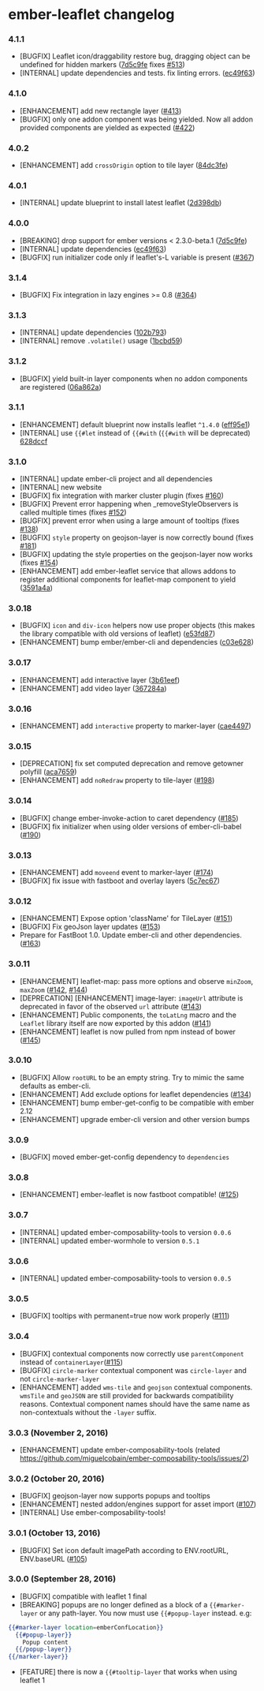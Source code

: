 # ember-leaflet changelog

### 4.1.1
- [BUGFIX] Leaflet icon/draggability restore bug, dragging object can be undefined for hidden markers ([7d5c9fe](https://github.com/miguelcobain/ember-leaflet/commit/79b320738ae5867ba9f4c6452db1ed985b73880d) fixes [#513](https://github.com/miguelcobain/ember-leaflet/issues/513))
- [INTERNAL] update dependencies and tests. fix linting errors. ([ec49f63](https://github.com/miguelcobain/ember-leaflet/commit/e2590a3e69dd10637f3287f0bbc2f36e4d5d5f0d))

### 4.1.0
- [ENHANCEMENT] add new rectangle layer ([#413](https://github.com/miguelcobain/ember-leaflet/pull/413)) 
- [BUGFIX] only one addon component was being yielded. Now all addon provided components are yielded as expected ([#422](https://github.com/miguelcobain/ember-leaflet/pull/422))

### 4.0.2
- [ENHANCEMENT] add `crossOrigin` option to tile layer ([84dc3fe](https://github.com/miguelcobain/ember-leaflet/commit/84dc3fed8c0480169d74ccedd84f3afabd3ce85c)) 

### 4.0.1
- [INTERNAL] update blueprint to install latest leaflet ([2d398db](https://github.com/miguelcobain/ember-leaflet/commit/2d398dbe575bef3563c0ff6e7cd578321ac7b803))

### 4.0.0
- [BREAKING] drop support for ember versions < 2.3.0-beta.1 ([7d5c9fe](https://github.com/miguelcobain/ember-leaflet/commit/7d5c9fe39b6e2c20d74632f886ca15ed873a6875))
- [INTERNAL] update dependencies ([ec49f63](https://github.com/miguelcobain/ember-leaflet/commit/ec49f63837f724643303d71ef63f5c6f5b3edf8b))
- [BUGFIX] run initializer code only if leaflet's-L variable is present ([#367](https://github.com/miguelcobain/ember-leaflet/pull/367))

### 3.1.4
- [BUGFIX] Fix integration in lazy engines >= 0.8 ([#364](https://github.com/miguelcobain/ember-leaflet/pull/364))

### 3.1.3
- [INTERNAL] update dependencies ([102b793](https://github.com/miguelcobain/ember-leaflet/commit/102b7939a9b780193cad326ce45813338f1630a7))
- [INTERNAL] remove `.volatile()` usage ([1bcbd59](https://github.com/miguelcobain/ember-leaflet/commit/1bcbd596881f724255de87e76ad5df7eb91772fe))

### 3.1.2
- [BUGFIX] yield built-in layer components when no addon components are registered ([06a862a](https://github.com/miguelcobain/ember-leaflet/commit/06a862a956910fa76c91faa402a66f6bc6b5d495))

### 3.1.1
- [ENHANCEMENT] default blueprint now installs leaflet `^1.4.0` ([eff95e1](https://github.com/miguelcobain/ember-leaflet/commit/eff95e1fe78629ec7c3106ac33333ffb3a896397))
- [INTERNAL] use `{{#let` instead of `{{#with` (`{{#with` will be deprecated) [628dccf](https://github.com/miguelcobain/ember-leaflet/commit/628dccff543b4ceb4a98fe43d0b446df05e70be0)

### 3.1.0
- [INTERNAL] update ember-cli project and all dependencies
- [INTERNAL] new website
- [BUGFIX] fix integration with marker cluster plugin (fixes [#160](https://github.com/miguelcobain/ember-leaflet/pull/160))
- [BUGFIX] Prevent error happening when _removeStyleObservers is called multiple times (fixes [#152](https://github.com/miguelcobain/ember-leaflet/issues/152))
- [BUGFIX] prevent error when using a large amount of tooltips (fixes [#138](https://github.com/miguelcobain/ember-leaflet/pull/138))
- [BUGFIX] `style` property on geojson-layer is now correctly bound (fixes [#181](https://github.com/miguelcobain/ember-leaflet/issues/181))
- [BUGFIX] updating the style properties on the geojson-layer now works (fixes [#154](https://github.com/miguelcobain/ember-leaflet/pull/154))
- [ENHANCEMENT] add ember-leaflet service that allows addons to register additional components for leaflet-map component to yield ([3591a4a](https://github.com/miguelcobain/ember-leaflet/commit/3591a4a0c09b0f95a87b45f753d76c27a3f9d679))

### 3.0.18
- [BUGFIX] `icon` and `div-icon` helpers now use proper objects (this makes the library compatible with old versions of leaflet) ([e53fd87](https://github.com/miguelcobain/ember-leaflet/commit/e53fd8745470435f8c86e1f3c5002ca6201360c0))
- [ENHANCEMENT] bump ember/ember-cli and dependencies ([c03e628](https://github.com/miguelcobain/ember-leaflet/commit/c03e628a2aece9e1b9da1eb6a30862d87508038f))

### 3.0.17
- [ENHANCEMENT] add interactive layer ([3b61eef](https://github.com/miguelcobain/ember-leaflet/commit/3b61eef7bb3785b97e8a1123beb0b3e639c96ea6))
- [ENHANCEMENT] add video layer ([367284a](https://github.com/miguelcobain/ember-leaflet/commit/367284aa4d67105f2499aca8ddc4e58d8bd350bf))

### 3.0.16
- [ENHANCEMENT] add `interactive` property to marker-layer ([cae4497](https://github.com/miguelcobain/ember-leaflet/commit/cae4497f582a42f917d9ffad480ab8b97b6a51e1))

### 3.0.15
- [DEPRECATION] fix set computed deprecation and remove getowner polyfill ([aca7659](https://github.com/miguelcobain/ember-leaflet/commit/aca7659f7b3eb42575fc7a3f7c2abac6e692c595))
- [ENHANCEMENT] add `noRedraw` property to tile-layer ([#198](https://github.com/miguelcobain/ember-leaflet/pull/198))

### 3.0.14
- [BUGFIX] change ember-invoke-action to caret dependency ([#185](https://github.com/miguelcobain/ember-leaflet/pull/185))
- [BUGFIX] fix initializer when using older versions of ember-cli-babel ([#190](https://github.com/miguelcobain/ember-leaflet/pull/190))

### 3.0.13
- [ENHANCEMENT] add `moveend` event to marker-layer ([#174](https://github.com/miguelcobain/ember-leaflet/pull/174))
- [BUGFIX] fix issue with fastboot and overlay layers ([5c7ec67](https://github.com/miguelcobain/ember-leaflet/commit/5c7ec673feee378a88a60592718b82e97e91b3eb))

### 3.0.12
- [ENHANCEMENT] Expose option 'className' for TileLayer ([#151](https://github.com/miguelcobain/ember-leaflet/pull/151))
- [BUGFIX] Fix geoJson layer updates ([#153](https://github.com/miguelcobain/ember-leaflet/pull/153))
- Prepare for FastBoot 1.0. Update ember-cli and other dependencies. ([#163](https://github.com/miguelcobain/ember-leaflet/pull/163))

### 3.0.11
- [ENHANCEMENT] leaflet-map: pass more options and observe `minZoom`, `maxZoom` ([#142](https://github.com/miguelcobain/ember-leaflet/pull/142), [#144](https://github.com/miguelcobain/ember-leaflet/pull/144))
- [DEPRECATION] [ENHANCEMENT] image-layer: `imageUrl` attribute is deprecated in favor of the observed `url` attribute ([#143](https://github.com/miguelcobain/ember-leaflet/pull/143))
- [ENHANCEMENT] Public components, the `toLatLng` macro and the `Leaflet` library itself are now exported by this addon ([#141](https://github.com/miguelcobain/ember-leaflet/pull/141))
- [ENHANCEMENT] leaflet is now pulled from npm instead of bower ([#145](https://github.com/miguelcobain/ember-leaflet/pull/145))

### 3.0.10
- [BUGFIX] Allow `rootURL` to be an empty string. Try to mimic the same defaults as ember-cli.
- [ENHANCEMENT] Add exclude options for leaflet dependencies ([#134](https://github.com/miguelcobain/ember-leaflet/pull/134))
- [ENHANCEMENT] bump ember-get-config to be compatible with ember 2.12
- [ENHANCEMENT] upgrade ember-cli version and other version bumps

### 3.0.9
- [BUGFIX] moved ember-get-config dependency to `dependencies`

### 3.0.8
- [ENHANCEMENT] ember-leaflet is now fastboot compatible! ([#125](https://github.com/miguelcobain/ember-leaflet/pull/125))

### 3.0.7
- [INTERNAL] updated ember-composability-tools to version `0.0.6`
- [INTERNAL] updated ember-wormhole to version `0.5.1`

### 3.0.6
- [INTERNAL] updated ember-composability-tools to version `0.0.5`

### 3.0.5
- [BUGFIX] tooltips with permanent=true now work properly ([#111](https://github.com/miguelcobain/ember-leaflet/issues/111))

### 3.0.4
- [BUGFIX] contextual components now correctly use `parentComponent` instead of `containerLayer`([#115](https://github.com/miguelcobain/ember-leaflet/pull/115))
- [BUGFIX] `circle-marker` contextual component was `circle-layer` and not `circle-marker-layer`
- [ENHANCEMENT] added `wms-tile` and `geojson` contextual components. `wmsTile` and `geoJSON` are still provided for backwards compatibility reasons. Contextual component names should have the same name as non-contextuals without the `-layer` suffix.

### 3.0.3 (November 2, 2016)
- [ENHANCEMENT] update ember-composability-tools (related https://github.com/miguelcobain/ember-composability-tools/issues/2)

### 3.0.2 (October 20, 2016)
- [BUGFIX] geojson-layer now supports popups and tooltips
- [ENHANCEMENT] nested addon/engines support for asset import ([#107](https://github.com/miguelcobain/ember-leaflet/pull/107))
- [INTERNAL] Use ember-composability-tools!

### 3.0.1 (October 13, 2016)
- [BUGFIX] Set icon default imagePath according to ENV.rootURL, ENV.baseURL ([#105](https://github.com/miguelcobain/ember-leaflet/pull/105))

### 3.0.0 (September 28, 2016)
- [BUGFIX] compatible with leaflet 1 final
- [BREAKING] popups are no longer defined as a block of a `{{#marker-layer` or any path-layer.
  You now must use `{{#popup-layer` instead. e.g:
```hbs
{{#marker-layer location=emberConfLocation}}
  {{#popup-layer}}
    Popup content
  {{/popup-layer}}
{{/marker-layer}}
```
- [FEATURE] there is now a `{{#tooltip-layer` that works when using leaflet 1
